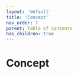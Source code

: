 ```yaml
---
layout: 'default'
title: 'Concept'
nav_order: 7
parent: Table of contents
has_children: true
---
```


# Concept
